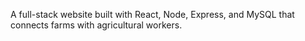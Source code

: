 
A full-stack website built with React, Node, Express, and MySQL that connects farms with agricultural workers.
